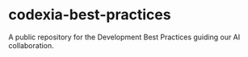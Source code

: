 # codexia-best-practices
A public repository for the Development Best Practices guiding our AI collaboration.
